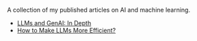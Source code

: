 A collection of my published articles on AI and machine learning.

- [LLMs and GenAI: In Depth](articles/llms-and-genai-in-depth.md)
- [How to Make LLMs More Efficient?](articles/llms-efficiency.md)
